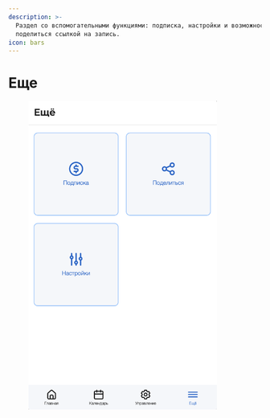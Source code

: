 ```yaml
---
description: >-
  Раздел со вспомогательными функциями: подписка, настройки и возможность
  поделиться ссылкой на запись.
icon: bars
---
```


# Еще



<figure><img src="../../../.gitbook/assets/more - main.png" alt="" width="375"><figcaption></figcaption></figure>
